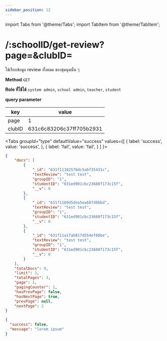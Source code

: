 ```yaml
---
sidebar_position: 12
---
```

import Tabs from '@theme/Tabs';
import TabItem from '@theme/TabItem';

# /:schoolID/get-review?page=&clubID=


ใช้เรียกข้อมูล review ทั้งหมด ของชุมนุมนั้น ๆ

**Method** `GET`

**Role ที่ใช้ได้** `system admin`, `school admin`, `teacher`, `student`

**query parameter**

| key         | value       |
| ----------- | ----------- |
| page   | 1    |
| clubID   | 631c6c83206c37ff705b2931  |

<Tabs
  groupId="type"
  defaultValue="success"
  values={[
    { label: 'success', value: 'success', },
    { label: 'fail', value: 'fail', }
  ]
}>

<TabItem value="success">

```json title="Response (Parginate)"
{
    "docs": [
        {
            "_id": "631f11102576dc5a6f35431c",
            "textReview": "test test",
            "groupID": "1",
            "studentID": "631ed901cbc23688f173c15f",
            "__v": 0
        },
        {
            "_id": "631f1169d5dea5ea687d8bbd",
            "textReview": "test test",
            "groupID": "1",
            "studentID": "631ed901cbc23688f173c15f",
            "__v": 0
        },
        {
            "_id": "631f11a17ab817d554ef88be",
            "textReview": "test test",
            "groupID": "1",
            "studentID": "631ed901cbc23688f173c15f",
            "__v": 0
        }
    ],
    "totalDocs": 9,
    "limit": 3,
    "totalPages": 3,
    "page": 1,
    "pagingCounter": 1,
    "hasPrevPage": false,
    "hasNextPage": true,
    "prevPage": null,
    "nextPage": 2
}
```
</TabItem>

<TabItem value="fail">

```json title="Response"
{
  "success": false,
  "message": "lorem ipsum"
}
```
</TabItem>

</Tabs>



